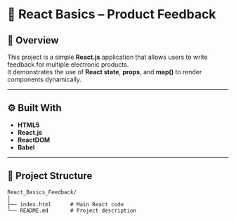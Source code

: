 
# 💬 React Basics – Product Feedback

## 🧠 Overview
This project is a simple **React.js** application that allows users to write feedback for multiple electronic products.  
It demonstrates the use of **React state**, **props**, and **map()** to render components dynamically.

---

## ⚙️ Built With
- **HTML5**
- **React.js**
- **ReactDOM**
- **Babel**

---

## 📁 Project Structure
```plaintext
React_Basics_Feedback/
│
├── index.html      # Main React code
└── README.md       # Project description
